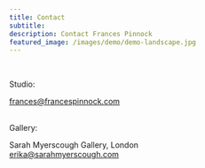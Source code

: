 ```yaml
---
title: Contact
subtitle: 
description: Contact Frances Pinnock
featured_image: /images/demo/demo-landscape.jpg
---
```

<br />
 

Studio:  

frances@francespinnock.com  
<br />

Gallery:  

Sarah Myerscough Gallery, London  
erika@sarahmyerscough.com





